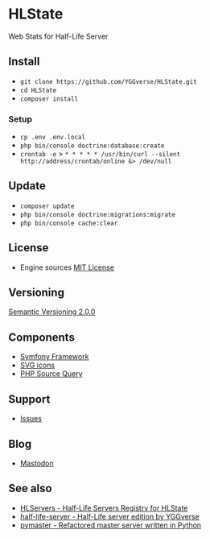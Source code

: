 # HLState

Web Stats for Half-Life Server

## Install

* `git clone https://github.com/YGGverse/HLState.git`
* `cd HLState`
* `composer install`

### Setup

* `cp .env .env.local`
* `php bin/console doctrine:database:create`
* `crontab -e` > `* * * * * /usr/bin/curl --silent http://address/crontab/online &> /dev/null`

## Update

* `composer update`
* `php bin/console doctrine:migrations:migrate`
* `php bin/console cache:clear`

## License

* Engine sources [MIT License](https://github.com/YGGverse/HLState/blob/main/LICENSE)

## Versioning

[Semantic Versioning 2.0.0](https://semver.org/#semantic-versioning-200)

## Components

* [Symfony Framework](https://symfony.com)
* [SVG icons](https://icons.getbootstrap.com)
* [PHP Source Query](https://github.com/xPaw/PHP-Source-Query)

## Support

* [Issues](https://github.com/YGGverse/HLState/issues)

## Blog

* [Mastodon](https://mastodon.social/@YGGverse)

## See also

* [HLServers - Half-Life Servers Registry for HLState](https://github.com/YGGverse/HLServers)
* [half-life-server - Half-Life server edition by YGGverse](https://github.com/YGGverse/half-life-server)
* [pymaster - Refactored master server written in Python](https://github.com/YGGverse/pymaster)